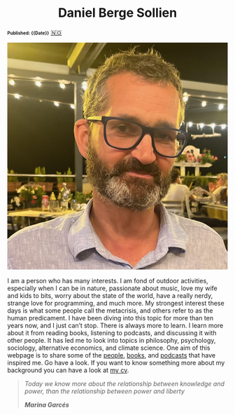 <head>  
    <link rel="stylesheet" href="styles.css">
</head>
<div style="text-align: center;">

<h1>Daniel Berge Sollien</h1>
</div>

<font size="1">**Published: {{Date}}**</font>
<a href="index.md" class="flag-link">🇳🇴</a>

<img src="Me_Summer_smaller.jpg"  class="bilde w30">

I am a person who has many interests. I am fond of outdoor activities, especially when I can be in nature, passionate about music, love my wife and kids to bits, worry about the state of the world, have a really nerdy, strange love for programming, and much more. My strongest interest these days is what some people call the metacrisis, and others refer to as the human predicament. I have been diving into this topic for more than ten years now, and I just can’t stop. There is always more to learn. I learn more about it from reading books, listening to podcasts, and discussing it with other people. It has led me to look into topics in philosophy, psychology, sociology, alternative economics, and climate science. One aim of this webpage is to share some of the <a href="people_english.md">people</a>, <a href="books_english.md">books</a>, and <a href="podcasts_english.md">podcasts</a> that have inspired me. Go have a look. If you want to know something more about my background you can have a look at <a href="cv_english.md"> my cv</a>.

> _Today we know more about the relationship between knowledge and power, than the relationship between power and liberty_<br>
>
> <cite>**Marina Garcés**</cite>
